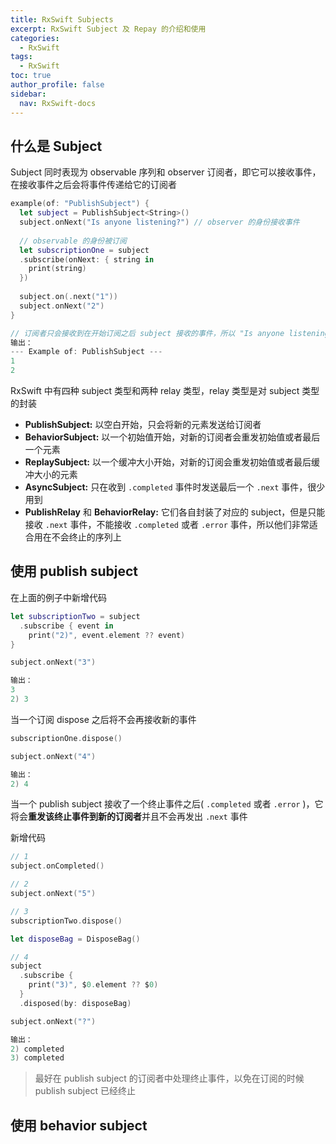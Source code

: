 ```yaml
---
title: RxSwift Subjects
excerpt: RxSwift Subject 及 Repay 的介绍和使用
categories:
  - RxSwift
tags:
  - RxSwift
toc: true
author_profile: false
sidebar:
  nav: RxSwift-docs
---
```


## 什么是 Subject

Subject 同时表现为 observable 序列和 observer 订阅者，即它可以接收事件，在接收事件之后会将事件传递给它的订阅者

```swift
example(of: "PublishSubject") {
  let subject = PublishSubject<String>()
  subject.onNext("Is anyone listening?") // observer 的身份接收事件
  
  // observable 的身份被订阅
  let subscriptionOne = subject
  .subscribe(onNext: { string in
    print(string)
  })
  
  subject.on(.next("1"))
  subject.onNext("2")
}

// 订阅者只会接收到在开始订阅之后 subject 接收的事件，所以 "Is anyone listening?" 不会打印
输出：
--- Example of: PublishSubject ---
1
2
```

RxSwift 中有四种 subject 类型和两种 relay 类型，relay 类型是对 subject 类型的封装

- **PublishSubject:** 以空白开始，只会将新的元素发送给订阅者
- **BehaviorSubject:** 以一个初始值开始，对新的订阅者会重发初始值或者最后一个元素
- **ReplaySubject:** 以一个缓冲大小开始，对新的订阅会重发初始值或者最后缓冲大小的元素
- **AsyncSubject:** 只在收到 `.completed` 事件时发送最后一个 `.next` 事件，很少用到
- **PublishRelay** 和 **BehaviorRelay:** 它们各自封装了对应的 subject，但是只能接收 `.next` 事件，不能接收 `.completed` 或者 `.error` 事件，所以他们非常适合用在不会终止的序列上

## 使用 publish subject

在上面的例子中新增代码

```swift
let subscriptionTwo = subject
  .subscribe { event in
    print("2)", event.element ?? event)
}

subject.onNext("3")

输出：
3
2) 3
```

当一个订阅 dispose 之后将不会再接收新的事件

```swift
subscriptionOne.dispose()

subject.onNext("4")

输出：
2) 4
```

当一个 publish subject 接收了一个终止事件之后( `.completed` 或者 `.error` )，它将会**重发该终止事件到新的订阅者**并且不会再发出 `.next` 事件

新增代码

```swift
// 1
subject.onCompleted()

// 2
subject.onNext("5")

// 3
subscriptionTwo.dispose()

let disposeBag = DisposeBag()

// 4
subject
  .subscribe {
    print("3)", $0.element ?? $0)
  }
  .disposed(by: disposeBag)

subject.onNext("?")

输出：
2) completed
3) completed
```

> 最好在 publish subject 的订阅者中处理终止事件，以免在订阅的时候 publish subject 已经终止

## 使用 behavior subject